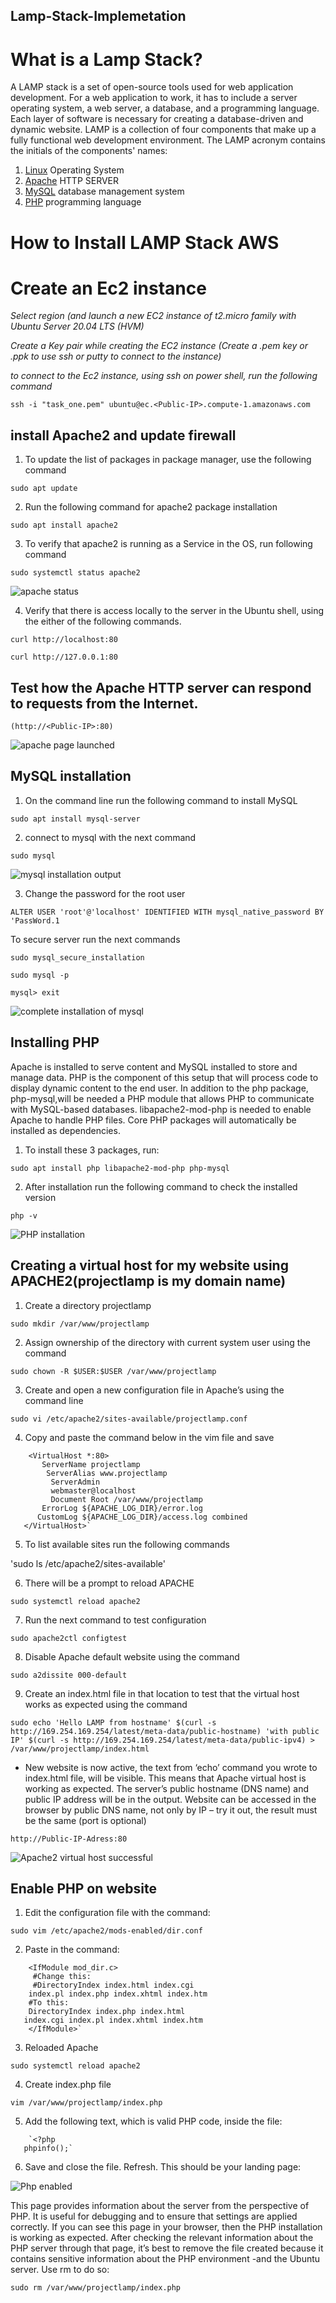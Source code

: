 ## Lamp-Stack-Implemetation


# What is a Lamp Stack?

A LAMP stack is a set of open-source tools used for web application development.
For a web application to work, it has to include a server operating system, a web server, a database, and a programming language.
Each layer of software is necessary for creating a database-driven and dynamic website.
LAMP is a collection of four components that make up a fully functional web development environment. The LAMP acronym contains the initials of the components' names:

1. [Linux](https://phoenixnap.com/glossary/what-is-linux) Operating System
2. [Apache](https://phoenixnap.com/kb/nginx-vs-apache) HTTP SERVER
3. [MySQL](https://phoenixnap.com/kb/install-mysql-ubuntu-20-04) database management system
4. [PHP](https://phoenixnap.com/kb/check-php-version) programming language 

# How to Install LAMP Stack AWS

# Create an Ec2 instance 

*Select region (and launch a new EC2 instance of t2.micro family with Ubuntu Server 20.04 LTS (HVM)*

*Create a Key pair while creating the EC2 instance (Create a .pem key or .ppk to use  ssh or putty to connect to the instance)*

*to connect to the Ec2 instance, using ssh on power shell, run the following command*

`ssh -i "task_one.pem" ubuntu@ec.<Public-IP>.compute-1.amazonaws.com`

## install Apache2 and update firewall

1. To update the list of packages in package manager, use the following command 

`sudo apt update`

2. Run the following command for apache2 package installation 

`sudo apt install apache2`

3. To verify that apache2 is running as a Service in the OS, run following command

`sudo systemctl status apache2`

![apache status](./images/apache_status.png)

4.  Verify that there is access locally to the server in the Ubuntu shell, using the either of the following commands.

```
curl http://localhost:80

curl http://127.0.0.1:80
```

## Test how the Apache HTTP server can respond to requests from the Internet.

`(http://<Public-IP>:80)`

![apache page launched ](./images/apache_default%20page.png)

## MySQL installation 

1. On the command line run the following command to install MySQL

`sudo apt install mysql-server`

2. connect to mysql with the next command

 `sudo mysql`

 ![mysql installation output](./images/mysql_installation.png)

3. Change the password for the root user

 `ALTER USER 'root'@'localhost' IDENTIFIED WITH mysql_native_password BY 'PassWord.1`

To secure server run the next commands

`sudo mysql_secure_installation`


`sudo mysql -p`

`mysql> exit`

![complete installation of mysql](./images/mysql.png)

## Installing PHP 
 
 Apache is installed to serve content and MySQL installed to store and manage data. PHP is the component of this setup that will process code to display dynamic content to the end user. In addition to the php package,  php-mysql,will be needed a PHP module that allows PHP to communicate with MySQL-based databases.  libapache2-mod-php is needed to enable Apache to handle PHP files. Core PHP packages will automatically be installed as dependencies.

1.  To install these 3 packages, run:

`sudo apt install php libapache2-mod-php php-mysql`

2. After installation run the following command to check the installed version 

`php -v`

![PHP installation](./images/php_installed.png)

## Creating a virtual host for my website using APACHE2(projectlamp is my domain name)

1.  Create a directory projectlamp

`sudo mkdir /var/www/projectlamp`

2. Assign ownership of the directory with current system user using the command

`sudo chown -R $USER:$USER /var/www/projectlamp`

3. Create and open a new configuration file in Apache’s using the command line

`sudo vi /etc/apache2/sites-available/projectlamp.conf`

4. Copy and paste the command below in the vim file and save

```
    <VirtualHost *:80>
       ServerName projectlamp
        ServerAlias www.projectlamp 
         ServerAdmin
         webmaster@localhost
         Document Root /var/www/projectlamp
       ErrorLog ${APACHE_LOG_DIR}/error.log
      CustomLog ${APACHE_LOG_DIR}/access.log combined
   </VirtualHost>`
```

5. To list available sites run the following commands

'sudo ls /etc/apache2/sites-available'

6. There will be a prompt  to reload APACHE

`sudo systemctl reload apache2`

7. Run the next command to test  configuration

`sudo apache2ctl configtest`

8. Disable Apache default website using the command

`sudo a2dissite 000-default`

9. Create an index.html file in that location to test that the virtual host works as expected using the command

```
sudo echo 'Hello LAMP from hostname' $(curl -s http://169.254.169.254/latest/meta-data/public-hostname) 'with public IP' $(curl -s http://169.254.169.254/latest/meta-data/public-ipv4) > /var/www/projectlamp/index.html

```

- New website is now active, the text from ‘echo’ command you wrote to index.html file, will be visible. This  means  that  Apache virtual host is working as expected.
The server’s public hostname (DNS name) and public IP address will be in the output. Website can be  accessed in the  browser by public DNS name, not only by IP – try it out, the result must be the same (port is optional)


`http://Public-IP-Adress:80`

![Apache2 virtual host successful](./images/virtual-hostapache2.png)

## Enable PHP on website

1.  Edit  the configuration file with the command:

`sudo vim /etc/apache2/mods-enabled/dir.conf`

2. Paste in the command:

```
    <IfModule mod_dir.c>
     #Change this:
     #DirectoryIndex index.html index.cgi 
    index.pl index.php index.xhtml index.htm
    #To this:
    DirectoryIndex index.php index.html 
   index.cgi index.pl index.xhtml index.htm
    </IfModule>`
```

3. Reloaded Apache

`sudo systemctl reload apache2`

4. Create index.php file

`vim /var/www/projectlamp/index.php`

5. Add the following text, which is valid PHP code, inside the file:

```                                       
    `<?php
   phpinfo();`
```

6. Save and close the file.  Refresh. This should be your  landing page:

![Php enabled](./images/webhost_php.png)

This page provides information about the server from the perspective of PHP. It is useful for debugging and to ensure that settings are applied correctly.
If you can see this page in your browser, then the PHP installation is working as expected.
After checking the relevant information about the PHP server through that page, it’s best to remove the file created because it contains sensitive information about the PHP environment -and the Ubuntu server.  Use rm to do so:

`sudo rm /var/www/projectlamp/index.php`

